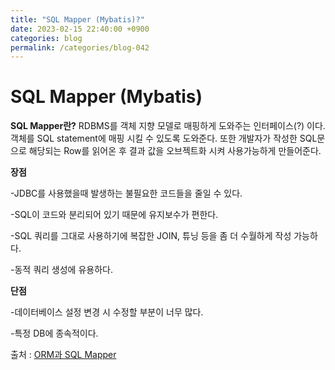```yaml
---
title: "SQL Mapper (Mybatis)?"
date: 2023-02-15 22:40:00 +0900
categories: blog
permalink: /categories/blog-042
---
```

# SQL Mapper (Mybatis)

**SQL Mapper란?**
RDBMS를 객체 지향 모델로 매핑하게 도와주는 인터페이스(?) 이다.
객체를 SQL statement에 매핑 시킬 수 있도록 도와준다.
또한 개발자가 작성한 SQL문으로 해당되는 Row를 읽어온 후 결과 값을 오브젝트화 시켜 사용가능하게 만들어준다.

**장점**

-JDBC를 사용했을때 발생하는 불필요한 코드들을 줄일 수 있다.

-SQL이 코드와 분리되어 있기 때문에 유지보수가 편한다.

-SQL 쿼리를 그대로 사용하기에 복잡한 JOIN, 튜닝 등을 좀 더 수월하게 작성 가능하다.

-동적 쿼리 생성에 유용하다.

**단점**

-데이터베이스 설정 변경 시 수정할 부분이 너무 많다.

-특정 DB에 종속적이다.

출처 : [ORM과 SQL Mapper](https://dreaming-soohyun.tistory.com/entry/JPA%EC%99%80-MyBatis%EC%9D%98-%EC%B0%A8%EC%9D%B4-ORM%EA%B3%BC-SQL-Mapper)